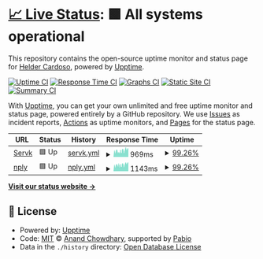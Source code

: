 # [📈 Live Status](https://helderk.github.io/upptime): <!--live status--> **🟩 All systems operational**

This repository contains the open-source uptime monitor and status page for [Helder Cardoso](https://helderk.github.io/upptime), powered by [Upptime](https://github.com/upptime/upptime).

[![Uptime CI](https://github.com/helderk/upptime/workflows/Uptime%20CI/badge.svg)](https://github.com/helderk/upptime/actions?query=workflow%3A%22Uptime+CI%22)
[![Response Time CI](https://github.com/helderk/upptime/workflows/Response%20Time%20CI/badge.svg)](https://github.com/helderk/upptime/actions?query=workflow%3A%22Response+Time+CI%22)
[![Graphs CI](https://github.com/helderk/upptime/workflows/Graphs%20CI/badge.svg)](https://github.com/helderk/upptime/actions?query=workflow%3A%22Graphs+CI%22)
[![Static Site CI](https://github.com/helderk/upptime/workflows/Static%20Site%20CI/badge.svg)](https://github.com/helderk/upptime/actions?query=workflow%3A%22Static+Site+CI%22)
[![Summary CI](https://github.com/helderk/upptime/workflows/Summary%20CI/badge.svg)](https://github.com/helderk/upptime/actions?query=workflow%3A%22Summary+CI%22)

With [Upptime](https://upptime.js.org), you can get your own unlimited and free uptime monitor and status page, powered entirely by a GitHub repository. We use [Issues](https://github.com/helderk/upptime/issues) as incident reports, [Actions](https://github.com/helderk/upptime/actions) as uptime monitors, and [Pages](https://helderk.github.io/upptime) for the status page.

<!--start: status pages-->
<!-- This summary is generated by Upptime (https://github.com/upptime/upptime) -->
<!-- Do not edit this manually, your changes will be overwritten -->
<!-- prettier-ignore -->
| URL | Status | History | Response Time | Uptime |
| --- | ------ | ------- | ------------- | ------ |
| <img alt="" src="https://icons.duckduckgo.com/ip3/servk.com.ico" height="13"> [Servk](https://servk.com) | 🟩 Up | [servk.yml](https://github.com/helderk/upptime/commits/HEAD/history/servk.yml) | <details><summary><img alt="Response time graph" src="./graphs/servk/response-time-week.png" height="20"> 969ms</summary><br><a href="https://helderk.github.io/upptime/history/servk"><img alt="Response time 1038" src="https://img.shields.io/endpoint?url=https%3A%2F%2Fraw.githubusercontent.com%2Fhelderk%2Fupptime%2FHEAD%2Fapi%2Fservk%2Fresponse-time.json"></a><br><a href="https://helderk.github.io/upptime/history/servk"><img alt="24-hour response time 840" src="https://img.shields.io/endpoint?url=https%3A%2F%2Fraw.githubusercontent.com%2Fhelderk%2Fupptime%2FHEAD%2Fapi%2Fservk%2Fresponse-time-day.json"></a><br><a href="https://helderk.github.io/upptime/history/servk"><img alt="7-day response time 969" src="https://img.shields.io/endpoint?url=https%3A%2F%2Fraw.githubusercontent.com%2Fhelderk%2Fupptime%2FHEAD%2Fapi%2Fservk%2Fresponse-time-week.json"></a><br><a href="https://helderk.github.io/upptime/history/servk"><img alt="30-day response time 1038" src="https://img.shields.io/endpoint?url=https%3A%2F%2Fraw.githubusercontent.com%2Fhelderk%2Fupptime%2FHEAD%2Fapi%2Fservk%2Fresponse-time-month.json"></a><br><a href="https://helderk.github.io/upptime/history/servk"><img alt="1-year response time 1038" src="https://img.shields.io/endpoint?url=https%3A%2F%2Fraw.githubusercontent.com%2Fhelderk%2Fupptime%2FHEAD%2Fapi%2Fservk%2Fresponse-time-year.json"></a></details> | <details><summary><a href="https://helderk.github.io/upptime/history/servk">99.26%</a></summary><a href="https://helderk.github.io/upptime/history/servk"><img alt="All-time uptime 99.78%" src="https://img.shields.io/endpoint?url=https%3A%2F%2Fraw.githubusercontent.com%2Fhelderk%2Fupptime%2FHEAD%2Fapi%2Fservk%2Fuptime.json"></a><br><a href="https://helderk.github.io/upptime/history/servk"><img alt="24-hour uptime 99.22%" src="https://img.shields.io/endpoint?url=https%3A%2F%2Fraw.githubusercontent.com%2Fhelderk%2Fupptime%2FHEAD%2Fapi%2Fservk%2Fuptime-day.json"></a><br><a href="https://helderk.github.io/upptime/history/servk"><img alt="7-day uptime 99.26%" src="https://img.shields.io/endpoint?url=https%3A%2F%2Fraw.githubusercontent.com%2Fhelderk%2Fupptime%2FHEAD%2Fapi%2Fservk%2Fuptime-week.json"></a><br><a href="https://helderk.github.io/upptime/history/servk"><img alt="30-day uptime 99.78%" src="https://img.shields.io/endpoint?url=https%3A%2F%2Fraw.githubusercontent.com%2Fhelderk%2Fupptime%2FHEAD%2Fapi%2Fservk%2Fuptime-month.json"></a><br><a href="https://helderk.github.io/upptime/history/servk"><img alt="1-year uptime 99.78%" src="https://img.shields.io/endpoint?url=https%3A%2F%2Fraw.githubusercontent.com%2Fhelderk%2Fupptime%2FHEAD%2Fapi%2Fservk%2Fuptime-year.json"></a></details>
| <img alt="" src="https://icons.duckduckgo.com/ip3/nply.eu.ico" height="13"> [nply](https://nply.eu) | 🟩 Up | [nply.yml](https://github.com/helderk/upptime/commits/HEAD/history/nply.yml) | <details><summary><img alt="Response time graph" src="./graphs/nply/response-time-week.png" height="20"> 1143ms</summary><br><a href="https://helderk.github.io/upptime/history/nply"><img alt="Response time 1309" src="https://img.shields.io/endpoint?url=https%3A%2F%2Fraw.githubusercontent.com%2Fhelderk%2Fupptime%2FHEAD%2Fapi%2Fnply%2Fresponse-time.json"></a><br><a href="https://helderk.github.io/upptime/history/nply"><img alt="24-hour response time 1084" src="https://img.shields.io/endpoint?url=https%3A%2F%2Fraw.githubusercontent.com%2Fhelderk%2Fupptime%2FHEAD%2Fapi%2Fnply%2Fresponse-time-day.json"></a><br><a href="https://helderk.github.io/upptime/history/nply"><img alt="7-day response time 1143" src="https://img.shields.io/endpoint?url=https%3A%2F%2Fraw.githubusercontent.com%2Fhelderk%2Fupptime%2FHEAD%2Fapi%2Fnply%2Fresponse-time-week.json"></a><br><a href="https://helderk.github.io/upptime/history/nply"><img alt="30-day response time 1309" src="https://img.shields.io/endpoint?url=https%3A%2F%2Fraw.githubusercontent.com%2Fhelderk%2Fupptime%2FHEAD%2Fapi%2Fnply%2Fresponse-time-month.json"></a><br><a href="https://helderk.github.io/upptime/history/nply"><img alt="1-year response time 1309" src="https://img.shields.io/endpoint?url=https%3A%2F%2Fraw.githubusercontent.com%2Fhelderk%2Fupptime%2FHEAD%2Fapi%2Fnply%2Fresponse-time-year.json"></a></details> | <details><summary><a href="https://helderk.github.io/upptime/history/nply">99.26%</a></summary><a href="https://helderk.github.io/upptime/history/nply"><img alt="All-time uptime 99.78%" src="https://img.shields.io/endpoint?url=https%3A%2F%2Fraw.githubusercontent.com%2Fhelderk%2Fupptime%2FHEAD%2Fapi%2Fnply%2Fuptime.json"></a><br><a href="https://helderk.github.io/upptime/history/nply"><img alt="24-hour uptime 99.22%" src="https://img.shields.io/endpoint?url=https%3A%2F%2Fraw.githubusercontent.com%2Fhelderk%2Fupptime%2FHEAD%2Fapi%2Fnply%2Fuptime-day.json"></a><br><a href="https://helderk.github.io/upptime/history/nply"><img alt="7-day uptime 99.26%" src="https://img.shields.io/endpoint?url=https%3A%2F%2Fraw.githubusercontent.com%2Fhelderk%2Fupptime%2FHEAD%2Fapi%2Fnply%2Fuptime-week.json"></a><br><a href="https://helderk.github.io/upptime/history/nply"><img alt="30-day uptime 99.78%" src="https://img.shields.io/endpoint?url=https%3A%2F%2Fraw.githubusercontent.com%2Fhelderk%2Fupptime%2FHEAD%2Fapi%2Fnply%2Fuptime-month.json"></a><br><a href="https://helderk.github.io/upptime/history/nply"><img alt="1-year uptime 99.78%" src="https://img.shields.io/endpoint?url=https%3A%2F%2Fraw.githubusercontent.com%2Fhelderk%2Fupptime%2FHEAD%2Fapi%2Fnply%2Fuptime-year.json"></a></details>

<!--end: status pages-->

[**Visit our status website →**](https://helderk.github.io/upptime)

## 📄 License

- Powered by: [Upptime](https://github.com/upptime/upptime)
- Code: [MIT](./LICENSE) © [Anand Chowdhary](https://anandchowdhary.com), supported by [Pabio](https://pabio.com)
- Data in the `./history` directory: [Open Database License](https://opendatacommons.org/licenses/odbl/1-0/)
